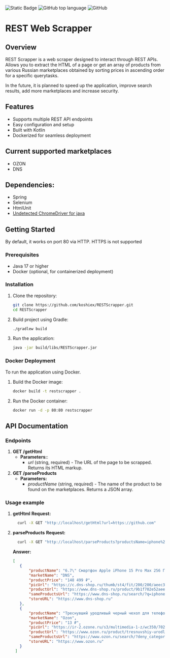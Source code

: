 ![Static Badge](https://img.shields.io/badge/koshiex-RESTScrapper-RESTScrapper)
![GitHub top language](https://img.shields.io/github/languages/top/koshiex/RESTScrapper)
![GitHub](https://img.shields.io/github/license/koshiex/RESTScrapper)

# REST Web Scrapper

## Overview
REST Scrapper is a web scraper designed to interact through REST APIs. Allows you to extract the HTML of a page or get an array of products from various Russian marketplaces obtained by sorting prices in ascending order for a specific querytasks.

In the future, it is planned to speed up the application, improve search results, add more marketplaces and increase security.



## Features
- Supports multiple REST API endpoints
- Easy configuration and setup
- Built with Kotlin
- Dockerized for seamless deployment

## Current supported marketplaces
- OZON
- DNS

## Dependencies:
- Spring
- Selenium
- HtmlUnit
- [Undetected ChromeDriver for java](https://github.com/mabinogi233/UndetectedChromedriver)

## Getting Started
By default, it works on port 80 via HTTP. HTTPS is not supported
### Prerequisites
- Java 17 or higher
- Docker (optional, for containerized deployment)

### Installation
1. Clone the repository:
   ```bash
   git clone https://github.com/koshiex/RESTScrapper.git
   cd RESTScrapper
   ```
2. Build project using Gradle:
   ```bash
   ./gradlew build
   ```
3. Run the application:
   ```bash
   java -jar build/libs/RESTScrapper.jar
   ```
### Docker Deployment
To run the application using Docker.
1. Build the Docker image:
    ```bash
    docker build -t restscrapper .
    ```
2. Run the Docker container:
     ```bash
    docker run -d -p 80:80 restscrapper
    ```
## API Documentation
### Endpoints
1. **GET /getHtml**
   - **Parameters:**:
     - *url* (string, required) - The URL of the page to be scrapped. Returns its HTML markup.
2. **GET /parseProducts**
   - **Parameters:**
     - *productName* (string, required) - The name of the product to be found on the marketplaces. Returns a JSON array.
### Usage example
1. **getHtml**
  **Request:**
     ```bash
       curl -X GET "http://localhost/getHtml?url=https://github.com"
     ```
2. **parseProducts**
   **Request:**
     ```bash
       curl -X GET "http://localhost/parseProducts?productsName=iphone%2015%20pro%20max"
     ```
   **Answer:**
     ```JSON
     [
        {
            "productName": "6.7\" Смартфон Apple iPhone 15 Pro Max 256 ГБ серый",
            "marketName": "DNS",
            "productPrice": "148 499 ₽",
            "picUrl": "https://c.dns-shop.ru/thumb/st4/fit/200/200/aeec31b3145d343400c611f852f6e512/c293b49608500741b7ae16da5f0d30959fea350bd888f71176202c3ac717ed88.jpg",
            "productUrl": "https://www.dns-shop.ru/product/9b1f702e52aeed20/67-smartfon-apple-iphone-15-pro-max-256-gb-seryj/",
            "sameProductsUrl": "https://www.dns-shop.ru/search/?q=iphone+15+pro+max&order=price-asc",
            "storeURL": "https://www.dns-shop.ru"
        },
        {
            "productName": "Треснувший уродливый черный чехол для телефона Iphone15 Apple 13/14promax XR Spoof 678P Soft SE2",
            "marketName": "Ozon",
            "productPrice": "13 ₽",
            "picUrl": "https://ir-2.ozone.ru/s3/multimedia-1-z/wc350/7025223095.jpg",
            "productUrl": "https://www.ozon.ru/product/tresnuvshiy-urodlivyy-chernyy-chehol-dlya-telefona-iphone15-apple-13-14promax-xr-spoof-678p-soft-se2-1571546398/?asb2=6ilRpUbCRK88uRtR5RdZ1xrrcID8DGk9vHyRneCC6AxZ78bH763i6FZdyI8_omc1&avtc=1&avte=2&avts=1716156768&keywords=iphone+15+pro+max",
            "sameProductsUrl": "https://www.ozon.ru/search/?deny_category_prediction=true&category_was_predicted=false&from_global=true&sorting=price&text=iphone+15+pro+max",
            "storeURL": "https://www.ozon.ru"
        }
      ]
     ```
